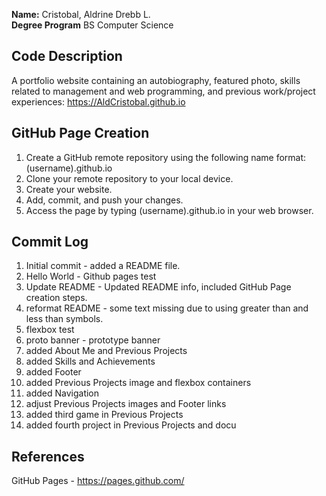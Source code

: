 **Name:** Cristobal, Aldrine Drebb L.<br/>
**Degree Program** BS Computer Science <br/>

## Code Description

A portfolio website containing an autobiography, featured photo, skills related to management and web programming, and previous work/project experiences:
https://AldCristobal.github.io

## GitHub Page Creation

1. Create a GitHub remote repository using the following name format: (username).github.io
2. Clone your remote repository to your local device.
3. Create your website.
4. Add, commit, and push your changes.
5. Access the page by typing (username).github.io in your web browser.

## Commit Log

1. Initial commit - added a README file.
2. Hello World - Github pages test
3. Update README - Updated README info, included GitHub Page creation steps.
4. reformat README - some text missing due to using greater than and less than symbols.
5. flexbox test
6. proto banner - prototype banner
7. added About Me and Previous Projects
8. added Skills and Achievements
9. added Footer
10. added Previous Projects image and flexbox containers
11. added Navigation
12. adjust Previous Projects images and Footer links
13. added third game in Previous Projects
14. added fourth project in Previous Projects and docu

## References

GitHub Pages - https://pages.github.com/

